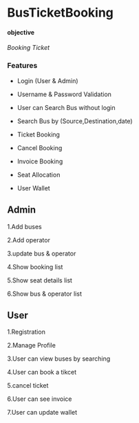 # BusTicketBooking

#### objective
*Booking Ticket*

### Features

* Login (User & Admin)

* Username & Password Validation

* User can Search Bus without login

* Search Bus by (Source,Destination,date)

* Ticket Booking

* Cancel Booking

* Invoice Booking

* Seat Allocation

* User Wallet


## Admin

1.Add buses

2.Add operator

3.update bus & operator

4.Show booking list

5.Show seat details list

6.Show bus & operator list


## User

1.Registration

2.Manage Profile

3.User can view buses by searching 

4.User can book a tikcet

5.cancel ticket

6.User can see invoice

7.User can update wallet








